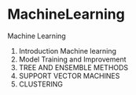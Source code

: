 # MachineLearning
Machine Learning

1. Introduction Machine learning
2. Model Training and Improvement
3. TREE AND ENSEMBLE METHODS
4. SUPPORT VECTOR MACHINES
5. CLUSTERING
